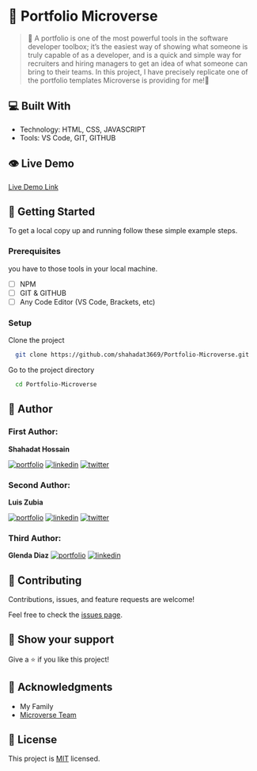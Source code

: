# 🎯 Portfolio Microverse

> 🚧 A portfolio is one of the most powerful tools in the software developer toolbox; it’s the easiest way of showing what someone is truly capable of as a developer, and is a quick and simple way for recruiters and hiring managers to get an idea of what someone can bring to their teams.
> In this project, I have precisely replicate one of the portfolio templates Microverse is providing for me!🚧

## 💻 Built With

- Technology: HTML, CSS, JAVASCRIPT
- Tools: VS Code, GIT, GITHUB

## 👁 Live Demo

[Live Demo Link](https://shahadat3669.github.io/Portfolio-Microverse/)

## 📝 Getting Started

To get a local copy up and running follow these simple example steps.

### Prerequisites

you have to those tools in your local machine.

- [ ] NPM
- [ ] GIT & GITHUB
- [ ] Any Code Editor (VS Code, Brackets, etc)

### Setup

Clone the project

```bash
  git clone https://github.com/shahadat3669/Portfolio-Microverse.git
```

Go to the project directory

```bash
  cd Portfolio-Microverse
```

## 👤 Author

### First Author:

**Shahadat Hossain**

[![portfolio](https://img.shields.io/badge/my_portfolio-000?style=for-the-badge&logo=ko-fi&logoColor=white)](https://github.com/shahadat3669) [![linkedin](https://img.shields.io/badge/shahadat3669-0A66C2?style=for-the-badge&logo=linkedin&logoColor=white)](https://linkedin.com/in/shahadat3669) [![twitter](https://img.shields.io/badge/@shahadat3669-1DA1F2?style=for-the-badge&logo=twitter&logoColor=white)](https://twitter.com/shahadat3669)

### Second Author:

**Luis Zubia**

[![portfolio](https://img.shields.io/badge/my_portfolio-000?style=for-the-badge&logo=ko-fi&logoColor=white)](https://github.com/luigirazum) [![linkedin](https://img.shields.io/badge/Luis_Zubia-0A66C2?style=for-the-badge&logo=linkedin&logoColor=white)](https://linkedin.com/in/luiszubia) [![twitter](https://img.shields.io/badge/@LuigiRazum-1DA1F2?style=for-the-badge&logo=twitter&logoColor=white)](https://twitter.com/LuigiRazum)

### Third Author:

**Glenda Diaz**
[![portfolio](https://img.shields.io/badge/my_portfolio-000?style=for-the-badge&logo=ko-fi&logoColor=white)](https://github.com/Gdiazdiaz) [![linkedin](https://img.shields.io/badge/Luis_Zubia-0A66C2?style=for-the-badge&logo=linkedin&logoColor=white)](https://linkedin.com/in/glendadiazz)

## 🤝 Contributing

Contributions, issues, and feature requests are welcome!

Feel free to check the [issues page](../../issues/).

## 👋 Show your support

Give a ⭐️ if you like this project!

## 🔭 Acknowledgments

- My Family
- [Microverse Team](https://www.microverse.org/)

## 📝 License

This project is [MIT](./LICENSE) licensed.
